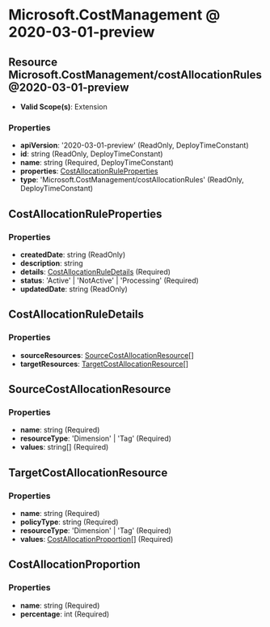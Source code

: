 # Microsoft.CostManagement @ 2020-03-01-preview

## Resource Microsoft.CostManagement/costAllocationRules@2020-03-01-preview
* **Valid Scope(s)**: Extension
### Properties
* **apiVersion**: '2020-03-01-preview' (ReadOnly, DeployTimeConstant)
* **id**: string (ReadOnly, DeployTimeConstant)
* **name**: string (Required, DeployTimeConstant)
* **properties**: [CostAllocationRuleProperties](#costallocationruleproperties)
* **type**: 'Microsoft.CostManagement/costAllocationRules' (ReadOnly, DeployTimeConstant)

## CostAllocationRuleProperties
### Properties
* **createdDate**: string (ReadOnly)
* **description**: string
* **details**: [CostAllocationRuleDetails](#costallocationruledetails) (Required)
* **status**: 'Active' | 'NotActive' | 'Processing' (Required)
* **updatedDate**: string (ReadOnly)

## CostAllocationRuleDetails
### Properties
* **sourceResources**: [SourceCostAllocationResource](#sourcecostallocationresource)[]
* **targetResources**: [TargetCostAllocationResource](#targetcostallocationresource)[]

## SourceCostAllocationResource
### Properties
* **name**: string (Required)
* **resourceType**: 'Dimension' | 'Tag' (Required)
* **values**: string[] (Required)

## TargetCostAllocationResource
### Properties
* **name**: string (Required)
* **policyType**: string (Required)
* **resourceType**: 'Dimension' | 'Tag' (Required)
* **values**: [CostAllocationProportion](#costallocationproportion)[] (Required)

## CostAllocationProportion
### Properties
* **name**: string (Required)
* **percentage**: int (Required)

